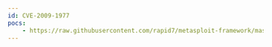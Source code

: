 ```yaml
---
id: CVE-2009-1977
pocs:
    - https://raw.githubusercontent.com/rapid7/metasploit-framework/master/modules/auxiliary/admin/oracle/osb_execqr2.rb
---
```

